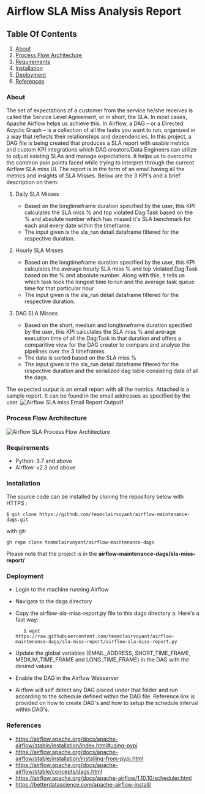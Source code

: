 # Airflow SLA Miss Analysis Report
## Table Of Contents
1. [About](##about)
2. [Process Flow Architecture](##process-flow-architecture)
3. [Requirements](##requirements)
4. [Installation](##installation)
5. [Deployment](##deployment)
6. [References](##references)


### About

The set of expectations of a customer from the service he/she receives is called the Service Level Agreement, or in short, the SLA. 
In most cases, Apache Airflow helps us achieve this. In Airflow, a DAG – or a Directed Acyclic Graph – is a collection of all the tasks you want to run, organized in a way that reflects their relationships and dependencies. In this project, a DAG file is being created that produces a SLA report with usable metrics and custom KPI integrations which DAG creators/Data Engineers can utilize to adjust existing SLAs and manage expectations. It helps us to overcome the common pain points faced while trying to interpret through the current Airflow SLA miss UI. The report is in the form of an email having all the metrics and insights of SLA Misses. Below are the 3 KPI's and a brief description on them:

1. Daily SLA Misses
    - Based on the longtimeframe duration specified by the user, this KPI calculates the SLA miss % and top violated Dag:Task based on the % and absolute number which has missed it's SLA benchmark for each and every date within the timeframe.
    - The input given is the sla_run detail dataframe filtered for the respective duration.

2. Hourly SLA Misses
    - Based on the longtimeframe duration specified by the user, this KPI calculates the average hourly SLA miss % and top violated Dag:Task based on the % and absolute number. Along with this, it tells us which task took the longest time to run and the average task queue time for that particular hour
    - The input given is the sla_run detail dataframe filtered for the respective duration.

2. DAG SLA Misses
    - Based on the short, medium and longtimeframe duration specified by the user, this KPI calculates the SLA miss % and average execution time of all the Dag:Task in that duration and offers a comparitive view for the DAG creator to compare and analyse the pipelines over the 3 timeframes.
    - The data is sorted based on the SLA miss %
    - The input given is the sla_run detail dataframe filtered for the respective duration and the serialized dag table consisting data of all the dags.



The expected output is an email report with all the metrics. Attached is a sample report. It can be found in the email addresses as specified by the user.
![Airflow SLA miss Email Report Output1](https://user-images.githubusercontent.com/8946659/191114560-2368e2df-916a-4f66-b1ac-b6cfe0b35a47.png)


### Process Flow Architecture
![Airflow SLA Process Flow Architecture](https://user-images.githubusercontent.com/8946659/191114560-2368e2df-916a-4f66-b1ac-b6cfe0b35a47.png)

### Requirements
- Python: 3.7 and above
- Airflow: v2.3 and above

### Installation
The source code can be installed by cloning the repository below
with HTTPS :

    $ git clone https://github.com/teamclairvoyant/airflow-maintenance-dags.git

with git:

    gh repo clone teamclairvoyant/airflow-maintenance-dags

Please note that the project is in the **airflow-maintenance-dags/sla-miss-report/**

### Deployment
- Login to the machine running Airflow
- Navigate to the dags directory
- Copy the airflow-sla-miss-report.py file to this dags directory
a. Here's a fast way:

         $ wget https://raw.githubusercontent.com/teamclairvoyant/airflow-maintenance-dags/sla-miss-report/airflow-sla-miss-report.py
- Update the global variables (EMAIL_ADDRESS, SHORT_TIME_FRAME, MEDIUM_TIME_FRAME and LONG_TIME_FRAME) in the DAG with the desired values
- Enable the DAG in the Airflow Webserver
- Airflow will self detect any DAG placed under that folder and run according to the schedule defined within the DAG file. Reference link is provided on how to create DAG's and how to setup the schedule interval within DAG's.

### References
        
- https://airflow.apache.org/docs/apache-airflow/stable/installation/index.html#using-pypi
- https://airflow.apache.org/docs/apache-airflow/stable/installation/installing-from-pypi.html
- https://airflow.apache.org/docs/apache-airflow/stable/concepts/dags.html
- https://airflow.apache.org/docs/apache-airflow/1.10.10/scheduler.html
- https://betterdatascience.com/apache-airflow-install/